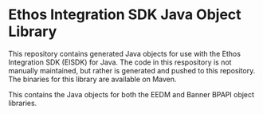 # Ethos Integration SDK Java Object Library

This repository contains generated Java objects for use with the Ethos Integration SDK (EISDK) for Java.  The code in this respository is not manually maintained, but rather is generated and pushed to this repository.  The binaries for this library are available on Maven.  

This contains the Java objects for both the EEDM and Banner BPAPI object libraries.
